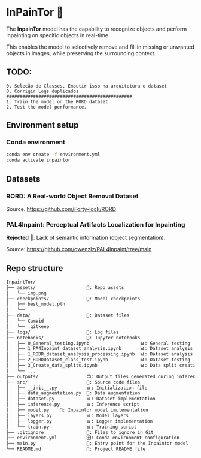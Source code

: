 # InPainTor 🎨

The **InpainTor** model has the capability to recognize objects and perform inpainting on specific objects in real-time.

This enables the model to selectively remove and fill in missing or unwanted objects in images, while preserving the
surrounding context.

## TODO:

    0. Selecão de Classes, Embutir isso na arquitetura e dataset
    0. Corrigir Logs duplicados
    ###############################################
    1. Train the model on the RORD dataset.
    2. Test the model performance.

## Environment setup

### Conda environment

```bash
conda env create -f environment.yml
conda activate inpaintor
```

## Datasets

### **RORD**: A Real-world Object Removal Dataset

Source. https://github.com/Forty-lock/RORD

### **PAL4Inpaint**: Perceptual Artifacts Localization for Inpainting

**Rejected 🚫**: Lack of semantic information (object segmentation).

Source: https://github.com/owenzlz/PAL4Inpaint/tree/main

## Repo structure

```bash
InpaintTor/ 
├── assets/                   📂: Repo assets
│   └── img.png
├── checkpoints/              💾: Model checkpoints
│   ├── best_model.pth
│   └── ...
├── data/                     📂: Dataset files
│   └── CamVid
│   └── .gitkeep
├── logs/                     📃: Log files
├── notebooks/                📓: Jupyter notebooks
│   ├── 0_General_testing.ipynb                   📊: General testing
│   ├── 1_PA4Inpaint_dataset_analysis.ipynb       📊: Dataset analysis
│   ├── 1_RODR_dataset_analysis_processing.ipynb  📊: Dataset analysis
│   ├── 2_RORDDataset_class_test.ipynb            📊: Dataset testing
│   ├── 3_Create_data_splits.ipynb                📊: Data split creation
│   └── ...
├── outputs/                  📺: Output files generated during inference
├── src/                      📜: Source code files
│   ├── __init__.py           📊: Initialization file
│   ├── data_augmentation.py  📑: Data augmentation
│   ├── dataset.py            📊: Dataset implementation
│   ├── inference.py          📊: Inference script
│   ├── model.py    📑: Inpaintor model implementation
│   ├── layers.py             📊: Model layers
│   ├── logger.py             📊: Logger implementation
│   └── train.py              📊: Training script
├── .gitignore                🚫: Files to ignore in Git
├── environment.yml           🎛️: Conda environment configuration
├── main.py                   📜: Entry point for the Inpaintor model
└── README.md                 📖: Project README file

```
